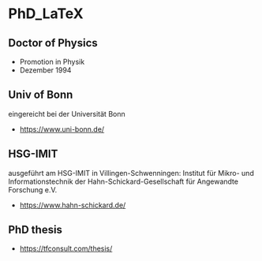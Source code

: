# PhD_LaTeX

## Doctor of Physics
- Promotion in Physik 
- Dezember 1994 

## Univ of Bonn
eingereicht bei der Universität Bonn 
- https://www.uni-bonn.de/  

## HSG-IMIT
ausgeführt am HSG-IMIT in Villingen-Schwenningen: Institut für Mikro- und Informationstechnik der Hahn-Schickard-Gesellschaft für Angewandte Forschung e.V. 
- https://www.hahn-schickard.de/  

## PhD thesis
- https://tfconsult.com/thesis/
